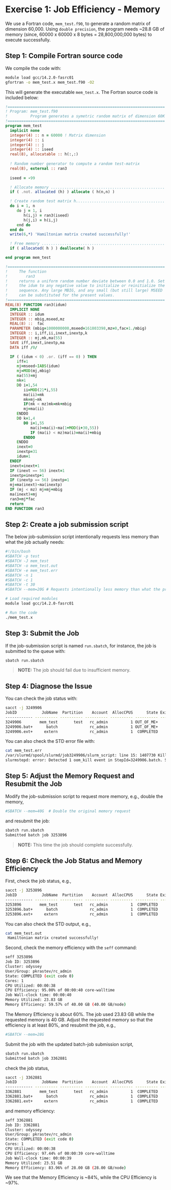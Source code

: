 

# Exercise 1: Job Efficiency - Memory

We use a Fortran code, `mem_test.f90`, to generate a random matrix of dimension 60,000. 
Using `double precision`, the program needs ~28.8 GB of memory (since, 
60000 x 60000 x 8 bytes = 28,800,000,000 bytes)  to execute successfully. 

## Step 1: Compile Fortran source code
We compile the code with:

```bash
module load gcc/14.2.0-fasrc01
gfortran -o mem_test.x mem_test.f90 -O2
```

This will generate the executable `mem_test.x`. The Fortran source code is included 
below:

```fortran
!=====================================================================
! Program: mem_test.f90
!          Program generates a symetric random matrix of dimension 60K
!=====================================================================
program mem_test
  implicit none
  integer(4) :: n = 60000 ! Matrix dimension
  integer(4) :: i
  integer(4) :: j
  integer(4) :: iseed
  real(8), allocatable :: h(:,:)
  
  ! Random number generator to compute a random test-matrix
  real(8), external :: ran3
  
  iseed = -99

  ! Allocate memory ..................................................
  if ( .not. allocated (h) ) allocate ( h(n,n) )

  ! Create random test matrix h.......................................
  do i = 1, n
     do j = 1, i
        h(i,j) = ran3(iseed)
        h(j,i) = h(i,j)
     end do
  end do
  write(6,*) 'Hamiltonian matrix created successfully!'

  ! Free memory ......................................................
  if ( allocated( h ) ) deallocate( h )

end program mem_test

!=====================================================================
!     The function
!        ran3
!     returns a uniform random number deviate between 0.0 and 1.0. Set
!     the idum to any negative value to initialize or reinitialize the
!     sequence. Any large MBIG, and any small (but still large) MSEED
!     can be substituted for the present values.
!=====================================================================
REAL(8) FUNCTION ran3(idum)
  IMPLICIT NONE
  INTEGER :: idum
  INTEGER :: mbig,mseed,mz
  REAL(8) ::  fac
  PARAMETER (mbig=1000000000,mseed=161803398,mz=0,fac=1./mbig)
  INTEGER :: i,iff,ii,inext,inextp,k
  INTEGER :: mj,mk,ma(55)
  SAVE iff,inext,inextp,ma
  DATA iff /0/

  IF ( (idum < 0) .or. (iff == 0) ) THEN
     iff=1
     mj=mseed-IABS(idum)
     mj=MOD(mj,mbig)
     ma(55)=mj
     mk=1
     DO i=1,54
        ii=MOD(21*i,55)
        ma(ii)=mk
        mk=mj-mk
        IF(mk < mz)mk=mk+mbig
        mj=ma(ii)
     ENDDO
     DO k=1,4
        DO i=1,55
           ma(i)=ma(i)-ma(1+MOD(i+30,55))
           IF (ma(i) < mz)ma(i)=ma(i)+mbig
        ENDDO
     ENDDO
     inext=0
     inextp=31
     idum=1
  ENDIF
  inext=inext+1
  IF (inext == 56) inext=1
  inextp=inextp+1
  IF (inextp == 56) inextp=1
  mj=ma(inext)-ma(inextp)
  IF (mj < mz) mj=mj+mbig
  ma(inext)=mj
  ran3=mj*fac
  return
END FUNCTION ran3
```

## Step 2: Create a job submission  script

The below job-submission script intentionally requests less memory than what the job
actually needs:

```bash
#!/bin/bash
#SBATCH -p test
#SBATCH -J mem_test
#SBATCH -o mem_test.out
#SBATCH -e mem_test.err
#SBATCH -n 1
#SBATCH -c 1
#SBATCH -t 30
#SBATCH --mem=20G # Requests intentionally less memory than what the program needs

# Load required modules
module load gcc/14.2.0-fasrc01

# Run the code
./mem_test.x
```

## Step 3: Submit the Job

If the job-submission script is named `run.sbatch`, for instance, the job is submitted
to the queue with:

```bash
sbatch run.sbatch
```
>**NOTE:** The job should fail due to insufficient memory. 

## Step 4: Diagnose the Issue

You can check the job status with:

```bash
sacct -j 3249906
JobID           JobName  Partition    Account  AllocCPUS      State ExitCode 
------------ ---------- ---------- ---------- ---------- ---------- -------- 
3249906        mem_test       test   rc_admin          1 OUT_OF_ME+    0:125 
3249906.bat+      batch              rc_admin          1 OUT_OF_ME+    0:125 
3249906.ext+     extern              rc_admin          1  COMPLETED      0:0
```

You can also check the STD error file with:

```bash
cat mem_test.err 
/var/slurmd/spool/slurmd/job3249906/slurm_script: line 15: 1407730 Killed                  ./mem_test.x
slurmstepd: error: Detected 1 oom_kill event in StepId=3249906.batch. Some of the step tasks have been OOM Killed.
```

## Step 5: Adjust the Memory Request and Resubmit the Job

Modify the job-submission script to request more memory, e.g., double the memory,

```bash
#SBATCH --mem=40G  # Double the original memory request 
```

and resubmit the job:

```bash
sbatch run.sbatch
Submitted batch job 3253896
```

>**NOTE:** This time the job should complete successfully.

## Step 6: Check the Job Status and Memory Efficiency

First, check the job status, e.g.,
```bash
sacct -j 3253896
JobID           JobName  Partition    Account  AllocCPUS      State ExitCode 
------------ ---------- ---------- ---------- ---------- ---------- -------- 
3253896        mem_test       test   rc_admin          1  COMPLETED      0:0 
3253896.bat+      batch              rc_admin          1  COMPLETED      0:0 
3253896.ext+     extern              rc_admin          1  COMPLETED      0:0
```
You can also check the STD output, e.g.,

```bash
cat mem_test.out 
 Hamiltonian matrix created successfully!
```

Second, check the memory efficiency with the `seff` command:

```bash
seff 3253896
Job ID: 3253896
Cluster: odyssey
User/Group: pkrastev/rc_admin
State: COMPLETED (exit code 0)
Cores: 1
CPU Utilized: 00:00:38
CPU Efficiency: 95.00% of 00:00:40 core-walltime
Job Wall-clock time: 00:00:40
Memory Utilized: 23.83 GB
Memory Efficiency: 59.57% of 40.00 GB (40.00 GB/node)
```

The Memory Efficiency is about 60%. The job used 23.83 GB while the requested memory 
is 40 GB. Adjust the requested memory so that the efficiency
is at least 80%, and resubmit the job, e.g.,

```bash
#SBATCH --mem=28G
```

Submit the job with the updated batch-job submission script,

```bash
sbatch run.sbatch
Submitted batch job 3362881
```

check the job status,

```bash
sacct -j 3362881
JobID           JobName  Partition    Account  AllocCPUS      State ExitCode 
------------ ---------- ---------- ---------- ---------- ---------- -------- 
3362881        mem_test       test   rc_admin          1  COMPLETED      0:0 
3362881.bat+      batch              rc_admin          1  COMPLETED      0:0 
3362881.ext+     extern              rc_admin          1  COMPLETED      0:0 
```

and memory efficiency:

```bash
seff 3362881
Job ID: 3362881
Cluster: odyssey
User/Group: pkrastev/rc_admin
State: COMPLETED (exit code 0)
Cores: 1
CPU Utilized: 00:00:38
CPU Efficiency: 97.44% of 00:00:39 core-walltime
Job Wall-clock time: 00:00:39
Memory Utilized: 23.51 GB
Memory Efficiency: 83.96% of 28.00 GB (28.00 GB/node)
```

We see that the Memory Efficiency is ~84%, while the CPU Efficiency is ~97%.